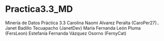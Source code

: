 # Practica3.3_MD
Minería de Datos  Práctica 3.3  Carolina Naomi Alvarez Peralta (CaroPer27)..  Janet Badillo Tecuapacho (JanetDev)  María Fernanda León Pluma (FersLeon)  Estefanía Fernanda Vázquez Osorno (FernyCat)
